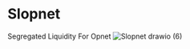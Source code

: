 # Slopnet

Segregated Liquidity For Opnet
![Slopnet drawio (6)](https://github.com/user-attachments/assets/01cd48c2-e186-4ca1-b5cf-03edd83d9ba6)
